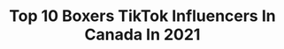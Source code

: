 ---
title: Top 10 Boxers TikTok Influencers In Canada In 2021
description: >-
  Find top boxers TikTok influencers in Canada in 2021. Most popular hashtags: #fyp #foryoupage #boxer #foryou.
platform: TikTok
hits: 18
text_top: See the top-rated TikTok influencers on inBeat.
text_bottom: Our search engine holds 18 TikTok influencers like this in Canada for you to contact.
profiles:
  - username: "amyclark1282"
    fullname: >-
      Amy Clark
    bio: >-
      GO FOLLOW @n_a_t_h_a_n
    location: "Canada"
    followers: 9577
    engagement: 776
    commentsToLikes: 0.024444
    id: ckbfbajva37bm0j234l2bbdq3
    verified: false
    hashtags: "#momover35, #boxersoftiktok, #dogsoftiktok, #gosteelers"
  - username: "zonedmma"
    fullname: >-
      ZonedMMA
    bio: >-
      .Follow our Instagram ⬆️👆 . Daily MMA and Boxing content 🔥🥊
    location: "Canada"
    followers: 79200
    engagement: 923
    commentsToLikes: 0.008646
    id: ck9jwfjtnwbns0j78pi4osn3u
    verified: false
    hashtags: "#fy, #bellator, #war, #punch"
  - username: "jawknee.v"
    fullname: >-
      jawknee.v
    bio: >-
      HOW TO BOXING Instagram: Jawknee.v YouTube 👇🏻Link below👇🏻
    location: "Canada"
    followers: 99700
    engagement: 841
    commentsToLikes: 0.006595
    id: ck7zo26abh3oh0j7860h3oyla
    verified: false
    hashtags: "#howto, #viral, #tutorial, #foryoupage"
  - username: "packmentality"
    fullname: >-
      Nik
    bio: >-
      @glitterandgore veterinary assistant, PET MOM. Book Magnum Ontario Canada ⏬
    location: "Canada"
    followers: 48100
    engagement: 2100
    commentsToLikes: 0.073458
    id: ck9ndea2fcrcw0j78rm7en8pu
    verified: false
    hashtags: "#magnumtheboxer, #halloween, #magnumandratchet, #boxersoftiktok"
  - username: "golden.gunn3r"
    fullname: >-
      Bomber 🖤 gunner 💀
    bio: >-
      Bombardier and gunner Loves of my life Tia - 18
    location: "Canada"
    followers: 6348
    engagement: 2503
    commentsToLikes: 0.016545
    id: ckbr23lk4iz4p0j23pihqjn6m
    verified: false
    hashtags: "#fyp, #servicedog, #redlab, #realservicedog"
  - username: "miz.zedd"
    fullname: >-
      Miz. Zedd
    bio: >-
      Mom Wife Teacher Frenchie Owned
    location: "Canada"
    followers: 9973
    engagement: 1053
    commentsToLikes: 0.045251
    id: ck8fa3bf441rx0j78adfpygp8
    verified: false
    hashtags: "#foryoupage, #frenchielife, #teachersoftiktok, #frenchbulldog"
  - username: "racheim29"
    fullname: >-
      Rachel
    bio: >-
      🇨🇦❤️ @rachelmannering
    location: "Canada"
    followers: 2629
    engagement: 572
    commentsToLikes: 0.039800
    id: ckaclzm8mhpj00i78j347p7td
    verified: false
    hashtags: "#funny, #foryou, #tiktokcanada, #canada"
  - username: "ashleybutt17"
    fullname: >-
      Ashley Butt
    bio: >-
      Grew up in newfoundland, living in Alberta! 💯 Canadian made 🇨🇦
    location: "Canada"
    followers: 7002
    engagement: 493
    commentsToLikes: 0.036396
    id: ckcp7hn7udkgh0j23e2k5rwhu
    verified: false
    hashtags: "#babiesoftiktok, #fyp, #alberta, #foryoupage"
  - username: "exclusivelyexpensive"
    fullname: >-
      ExclusivelyExpensive
    bio: >-
      ▪️|“Luxury is in each detail”👑 ▪️| @exclusivelyexpensive on IG Let’s hit 20k🔥
    location: "Canada"
    followers: 16000
    engagement: 431
    commentsToLikes: 0.039814
    id: ck9nde92zcr510j78eyw5n8ar
    verified: false
    hashtags: "#luxury, #expensive, #cristiano, #house"
  - username: "_.infront_bains_"
    fullname: >-
      DC
    bio: >-
      #Bains ✅ Rare souls connect
    location: "Canada"
    followers: 6505
    engagement: 1116
    commentsToLikes: 0.017413
    id: ckbl7mucw5hrx0j23t8tci69g
    verified: false
    hashtags: "#pikka, #explore, #scorpio, #myntraeorschallenge"
---